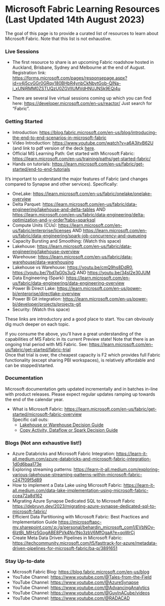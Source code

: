 
# Microsoft Fabric Learning Resources (Last Updated 14th August 2023)

The goal of this page is to provide a curated list of resources to learn about Microsoft Fabric. Note that this list is not exhaustive. </br>


### Live Sessions
* The first resource to share is an upcoming Fabric roadshow hosted in Auckland, Brisbane, Sydney and Melbourne at the end of August.
Registration link: https://forms.microsoft.com/pages/responsepage.aspx?id=v4j5cvGGr0GRqy180BHbR4ynbCkNbytGob-QlNa-j_xUNjRMM0ZSTUQzU0ZGVllUMVdHNUJNSk9EQi4u

* There are several live virtual sessions coming up which you can find here: https://developer.microsoft.com/en-us/reactor/
Just search for “Fabric”.
 
### Getting Started
* Introduction: https://blog.fabric.microsoft.com/en-us/blog/introducing-the-end-to-end-scenarios-in-microsoft-fabric
* Video Introduction: https://www.youtube.com/watch?v=a6A3jtvB62U (and link to pdf version of the deck [here](https://publicstoragejs.blob.core.windows.net/presentations/Microsoft%20Fabric%20-%20James%20Serra%20-%20Public.pdf).
* Official MS Learning Path: Get started with Microsoft Fabric: https://learn.microsoft.com/en-us/training/paths/get-started-fabric/
* Hands on tutorials: https://learn.microsoft.com/en-us/fabric/get-started/end-to-end-tutorials
 

It’s important to understand the major features of Fabric (and changes compared to Synapse and other services). Specifically:
* OneLake: https://learn.microsoft.com/en-us/fabric/onelake/onelake-overview
* Delta Parquet: https://learn.microsoft.com/en-us/fabric/data-engineering/lakehouse-and-delta-tables AND  https://learn.microsoft.com/en-us/fabric/data-engineering/delta-optimization-and-v-order?tabs=sparksql
* Compute Units (CUs): https://learn.microsoft.com/en-us/fabric/enterprise/licenses AND https://learn.microsoft.com/en-us/fabric/data-engineering/spark-job-concurrency-and-queueing
* Capacity Bursting and Smoothing: (Watch this space)
* Lakehouse: https://learn.microsoft.com/en-us/fabric/data-engineering/lakehouse-overview
* Warehouse: https://learn.microsoft.com/en-us/fabric/data-warehouse/data-warehousing
* Lakehouse vs Warehouse: https://youtu.be/cmQ9hs8DdR0, https://youtu.be/7bd7aG0s3uQ AND https://youtu.be/34sI2e30JUM
* Data Engineering (Spark): https://learn.microsoft.com/en-us/fabric/data-engineering/data-engineering-overview
* Power Bi Direct Lake: https://learn.microsoft.com/en-us/power-bi/enterprise/directlake-overview
* Power BI Git integration: https://learn.microsoft.com/en-us/power-bi/developer/projects/projects-git
* Security: (Watch this space)
 
These links are introductory and a good place to start. You can obviously dig much deeper on each topic. 
 
If you consume the above, you’ll have a great understanding of the capabilities of MS Fabric in its current Preview state!
Note that there is an ongoing trial period with MS Fabric. See: https://learn.microsoft.com/en-us/fabric/get-started/fabric-trial </br>
Once that trial is over, the cheapest capacity is F2 which provides full Fabric functionality (except sharing PBI workspaces), is relatively affordable and can be stopped/started. 
 
### Documentation
Microsoft documentation gets updated incrementally and in batches in-line with product releases. Please expect regular updates ramping up towards the end of the calendar year.

- What is Microsoft Fabric: https://learn.microsoft.com/en-us/fabric/get-started/microsoft-fabric-overview </br>
Specific call outs:
  - [Lakehouse or Warehouse Decision Guide](https://learn.microsoft.com/en-us/fabric/get-started/decision-guide-warehouse-lakehouse)
  - [Copy Activity, Dataflow or Spark Decision Guide](https://learn.microsoft.com/en-us/fabric/get-started/decision-guide-pipeline-dataflow-spark)
  
 
### Blogs (Not ann exhaustive list!)
<!-- Want to highlight FTA blogs and *good* MVP blogs-->
* Azure Databricks and Microsoft Fabric Integration: https://learn-it-all.medium.com/azure-databricks-and-microsoft-fabric-integration-1d0d6baa173e
* Exploring streaming patterns: https://learn-it-all.medium.com/exploring-various-lakehouse-streaming-patterns-within-microsoft-fabric-c247f09f5d89
* How to implement a Data Lake using Microsoft Fabric: https://learn-it-all.medium.com/data-lake-implementation-using-microsoft-fabric-ccea72a8d162
* Migrating Azure Synapse Dedicated SQL to Microsoft Fabric https://debruyn.dev/2023/migrating-azure-synapse-dedicated-sql-to-microsoft-fabric/
* Efficient Data Partitioning with Microsoft Fabric: Best Practices and Implementation Guide https://microsoftapc-my.sharepoint.com/:p:/g/personal/behardin_microsoft_com1/EVbNOy-6IztBj_MIHz5GogABE8PVk4Nv1No3zbV6MfOgaA?e=qoWrCj
* Create Meta Data Driven Pipelines in Microsoft Fabric: https://techcommunity.microsoft.com/t5/fasttrack-for-azure/metadata-driven-pipelines-for-microsoft-fabric/ba-p/3891651

 
### Stay Up-to-date
- Microsoft Fabric Blog: https://blog.fabric.microsoft.com/en-us/blog
- YouTube Channel: https://www.youtube.com/@Tales-from-the-Field
- YouTube Channel: https://www.youtube.com/@AzureSynapse
- YouTube Channel: https://www.youtube.com/@AdvancingAnalytics
- YouTube Channel: https://www.youtube.com/@GuyInACube/videos
- YouTube Channel: https://www.youtube.com/@RADACAD

